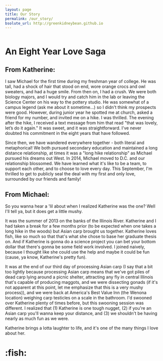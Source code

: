 ```yaml
---
layout: page
title: Our Story
permalink: /our_story/
bsolute_url: http://greenkidneybean.github.io
---
```

<p><img src="{{ '/assets/saharah.jpg' | prepend:site.baseurl }}" alt="" /></p>

# An Eight Year Love Saga
## From Katherine:

I saw Michael for the first time during my freshman year of college. He was tall, had a shock of hair that stood on end, wore orange crocs and owl sweaters, and had a huge smile. From then on, I had a crush. We were both biology majors, and I would try and catch him in the lab or leaving the Science Center on his way to the pottery studio. He was somewhat of a campus legend (ask me about it sometime...) so I didn't think my prospects were good. However, during junior year he spotted me at church, asked a friend for my number, and invited me on a hike. I was thrilled. The evening after the hike, I received a text message from him that read "that was lovely, let’s do it again." It was sweet, and it was straightforward. I've never doubted his commitment in the eight years that have followed.

Since then, we have wandered everywhere together - both literal and metaphorical! We both pursued secondary education and maintained a long distance relationship, at times it was a "long hike relationship" as Michael pursued his dreams out West. In 2014, Michael moved to D.C. and our relationship blossomed. We have learned what it's like to be a team, to support each other, and to choose to love every day. This September, I'm thrilled to get to publicly seal the deal with my first and only love, surrounded by our friends and family!

## From Michael:

So you wanna hear a 'lil about when I realized Katherine was the one?  Well I'll tell ya, but it does get a little mushy.

It was the summer of 2013 on the banks of the Illinois River.  Katherine and I had taken a break for a few months prior (to be expected when one takes a long hike in the woods) but Asian carp brought us together.  Katherine loves fish, like so much so that that's what she chose to base her graduate thesis on.  And if Katherine is gonna do a science project you can bet your bottom dollar that there's gonna be some field work involved.  I joined naively, because I thought like she could use the help and maybe it could be fun (cause, ya know, Katherine's pretty fun).

It was at the end of our third day of processing Asian carp (I say that a bit too lightly because processing Asian carp means that we've got piles of dead carp lying around a picnic shelter, attracting any fly in central Illinois that's capable of producing maggots, and we were dissecting gonads (if it's not apparent at this point, let me emphasize that this is a very mushy process)), and we were back at America's Best Value Inn (the Wenona location) weighing carp testicles on a scale in the bathroom.  I'd swooned over Katherine plenty of times before, but this swooning session was different.  I realized that (1) Katherine is one tough nugget, (2) if you're an Asian carp you'll wanna keep your distance, and (3) we shouldn't be having nearly as much fun as we were.

Katherine brings a lotta laughter to life, and it's one of the many things I love about her.

<h1 class="page-heading">:fish:</h1>
